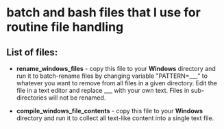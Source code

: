 # batch and bash files that I use for routine file handling

## List of files: 
 - **rename_windows_files** - copy this file to your **Windows** directory and run it to batch-rename files by changing variable "PATTERN=___" to whatever you want to remove from all files in a given directory. Edit the file in a text editor and replace ___ with your own text. Files in sub-directories will not be renamed.

- **compile_windows_file_contents** - copy this file to your **Windows** directory and run it to collect all text-like content into a single text file.